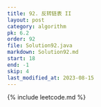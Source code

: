 ```yaml
---
title: 92. 反转链表 II
layout: post
category: algorithm
pk: 6.2
order: 92
file: Solution92.java
markdown: Solution92.md
start: 18
end: -1
skip: 4
last_modified_at: 2023-08-15
---
```


{% include leetcode.md %}
